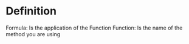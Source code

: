 # Definition

Formula: Is the application of the Function
Function: Is the name of the method you are using